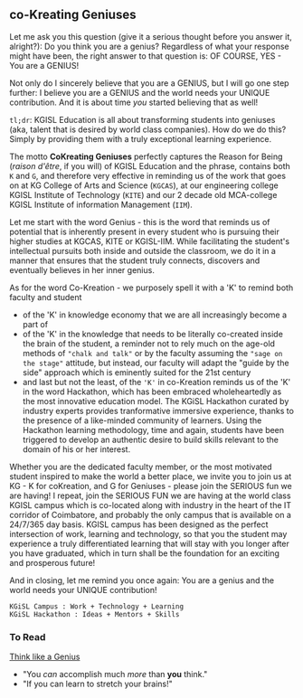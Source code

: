 <!-- title: CoKreating Geniuses -->

## co-Kreating Geniuses

Let me ask you this question (give it a serious thought before you answer it, alright?): Do you think you are a genius? Regardless of what your response might have been, the right answer to that question is: OF COURSE, YES - You are a GENIUS! 

Not only do I sincerely believe that you are a GENIUS, but I will go one step further: I believe you are a GENIUS and the world needs your UNIQUE contribution. And it is about time *you* started believing that as well! 

`tl;dr`: KGISL Education is all about transforming students into geniuses (aka,  talent that is desired by world class companies). How do we do this? Simply by providing them with a truly exceptional learning experience. 

The motto **CoKreating Geniuses** perfectly captures the Reason for Being (*raison d'être*, if you will) of KGISL Education and the phrase, contains both `K` and `G`,  and therefore very effective in reminding us of the work that goes on at KG College of Arts and Science (`KGCAS`), at our engineering college KGISL Institute of Technology (`KITE`) and our 2 decade old MCA-college KGISL Institute of information Management (`IIM`).

Let me start with the word Genius - this is the word that reminds us of potential that is inherently present in every student who is pursuing their higher studies at KGCAS, KITE or KGISL-IIM. While facilitating the student's intellectual pursuits both inside and outside the classroom, we do it in a manner that ensures that the student truly connects, discovers and eventually believes in her inner genius.

As for the word Co-Kreation - we purposely spell it with a 'K' to remind both faculty and student
   - of the 'K' in knowledge economy that we are all increasingly become a part of 
   - of the 'K' in the knowledge that needs to be literally co-created inside the brain of the student, a reminder not to rely much on the age-old methods of `"chalk and talk"` or by the faculty assuming the `"sage on the stage"` attitude, but instead, our faculty will adapt the "guide by the side" approach which is eminently suited for the 21st century
   - and last but not the least, of the `'K'` in co-Kreation reminds us of the 'K' in the word Hackathon, which has been embraced wholeheartedly as the most innovative education model. The KGiSL Hackathon curated by industry experts provides tranformative immersive experience, thanks to the presence of a like-minded community of learners. Using the Hackathon learning methodology, time and again, students have been triggered to develop an authentic desire to build skills relevant to the domain of his or her interest. 

Whether you are the dedicated faculty member, or the most motivated student inspired to make the world a better place, we invite you to join us at KG - K for coKreation, and G for Geniuses - please join the SERIOUS fun we are having! I repeat, join the SERIOUS FUN we are having at the world class KGISL campus which is co-located along with industry in the heart of the IT corridor of Coimbatore, and probably the only campus that is available on a 24/7/365 day basis. KGISL campus has been designed as the perfect intersection of work, learning and technology, so that you the student may experience a truly differentiated learning that will stay with you longer after you have graduated, which in turn shall be the foundation for an exciting and prosperous future!

And in closing, let me remind you once again: You are a genius and the world needs your UNIQUE contribution! 

```KGiSL Campus : Work + Technology + Learning```  
```KGiSL Hackathon : Ideas + Mentors + Skills```

### To Read
[Think like a Genius](https://smile.amazon.com/Think-Like-Genius-Creatively-Problems-ebook/dp/B08ZM6GQB2/ref=sr_1_1?dchild=1&qid=1617429955&refinements=p_27%3APeter+Hollins&s=digital-text&sr=1-1)
  - "You *can* accomplish much *more* than **you** think."  
  - "If you can learn to stretch your brains!"

